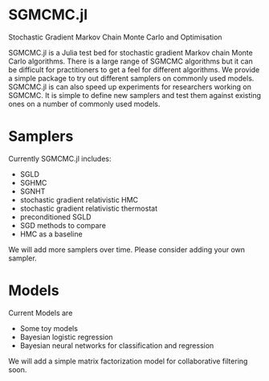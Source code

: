 # SGMCMC.jl
Stochastic Gradient Markov Chain Monte Carlo and Optimisation

SGMCMC.jl is a Julia test bed for stochastic gradient Markov chain Monte Carlo algorithms. There is a large range of SGMCMC algorithms but it can be difficult for practitioners to get a feel for different algorithms. We provide a simple package to try out different samplers on commonly used models. SGMCMC.jl is can also speed up experiments for researchers working on SGMCMC. It is simple to define new samplers and test them against existing ones on a number of commonly used models.

# Samplers
Currently SGMCMC.jl includes:
  - SGLD
  - SGHMC
  - SGNHT
  - stochastic gradient relativistic HMC
  - stochastic gradient relativistic thermostat
  - preconditioned SGLD
  - SGD methods to compare
  - HMC as a baseline

We will add more samplers over time. Please consider adding your own sampler.

# Models
Current Models are

  - Some toy models
  - Bayesian logistic regression
  - Bayesian neural networks for classification and regression

We will add a simple matrix factorization model for collaborative filtering soon.
